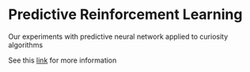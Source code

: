# Predictive Reinforcement Learning 

Our experiments with predictive neural network applied to curiosity algorithms

See this
[link](https://blog.openai.com/reinforcement-learning-with-prediction-based-rewards/)
for more  information